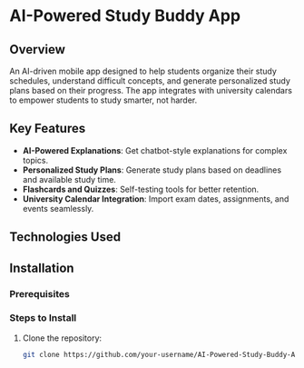 # AI-Powered Study Buddy App

## Overview
An AI-driven mobile app designed to help students organize their study schedules, understand difficult concepts, and generate personalized study plans based on their progress. The app integrates with university calendars to empower students to study smarter, not harder.

## Key Features
- **AI-Powered Explanations**: Get chatbot-style explanations for complex topics.
- **Personalized Study Plans**: Generate study plans based on deadlines and available study time.
- **Flashcards and Quizzes**: Self-testing tools for better retention.
- **University Calendar Integration**: Import exam dates, assignments, and events seamlessly.

## Technologies Used
  

## Installation
### Prerequisites

### Steps to Install
1. Clone the repository:
   ```bash
   git clone https://github.com/your-username/AI-Powered-Study-Buddy-App.git
